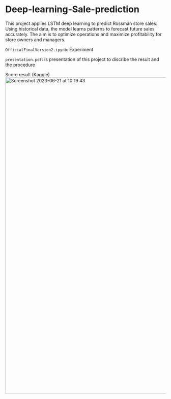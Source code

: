 # Deep-learning-Sale-prediction
This project applies LSTM deep learning to predict Rossman store sales. Using historical data, the model learns patterns to forecast future sales accurately. The aim is to optimize operations and maximize profitability for store owners and managers.

`OfficialFinalVersion2.ipynb`: Experiment

`presentation.pdf`: is presentation of this project to discribe the result and the procedure

Score result (Kaggle)
<img width="996" alt="Screenshot 2023-06-21 at 10 19 43" src="https://github.com/TNONTANT/Deep-learning-Sale-prediction/assets/103983840/327d9bff-0640-40cd-a8cc-614d777cb4c4">

